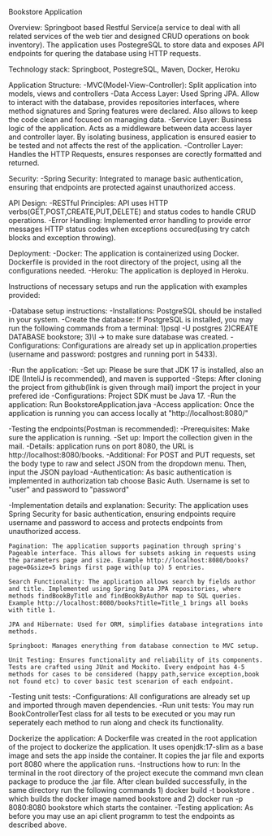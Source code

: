 Bookstore Application

Overview:
    Springboot based Restful Service(a service to deal with all related services of the web tier and designed CRUD operations on book inventory). The application uses PostegreSQL to store data and exposes API endpoints for quering the database using HTTP requests.

Technology stack: Springboot, PostegreSQL, Maven, Docker, Heroku

Application Structure:
    -MVC(Model-View-Controller): Split application into models, views and controllers
    -Data Access Layer: Used Spring JPA. Allow to interact with the database, provides repositories interfaces, where method signatures and Spring features were declared. Also allows to keep the code clean and focused on managing data.
    -Service Layer: Business logic of the application. Acts as a middleware between data access layer and controller layer. By isolating business, application is ensured easier to be tested and not affects the rest of the application.
    -Controller Layer: Handles the HTTP Requests, ensures responses are corectly formatted and returned.

Security:
    -Spring Security: Integrated to manage basic authentication, ensuring that endpoints are protected against unauthorized access.

API Design:
    -RESTful Principles: API uses HTTP verbs(GET,POST,CREATE,PUT,DELETE) and status codes to handle CRUD operations.
    -Error Handling: Implemented error handling to provide error messages HTTP status codes when exceptions occured(using try catch blocks and exception throwing).

Deployment:
    -Docker: The application is containerized using Docker. Dockerfile is provided in the root directory of the project, using all the configurations needed.
    -Heroku: The application is deployed in Heroku.


Instructions of necessary setups and run the application with examples provided:

-Database setup instructions:
    -Installations: PostgreSQL should be installed in your system.
    -Create the database: If PostgreSQL is installed, you may run the following commands from a terminal: 1)psql -U postgres 
    2)CREATE DATABASE bookstore; 3)\l -> to make sure database was created.
    -Configurations: Configurations are already set up in application.properties (username and password: postgres and running port in 5433).


-Run the application: 
    -Set up: Please be sure that JDK 17 is installed, also an IDE (InteliJ is recommended), and maven is supported
    -Steps: After cloning the project from github(link is given through mail) import the project in your prefered ide
    -Configurations: Project SDK must be Java 17.
    -Run the application: Run BookstoreApplication.java 
    -Access application: Once the application is running you can access locally at "http://localhost:8080/"


-Testing the endpoints(Postman is recommended):
    -Prerequisites: Make sure the application is running.
    -Set up: Import the collection given in the mail.
    -Details: application runs on port 8080, the URL is http://localhost:8080/books.
    -Additional: For POST and PUT requests, set the body type to raw and select JSON from the dropdown menu. Then, input the JSON payload
    -Authentication: As basic authentication is implemented in authorization tab choose Basic Auth. Username is set to "user" and password to "password"


-Implementation details and explanation:
    Security: The application uses Spring Security for basic authentication, ensuring endpoints require username and password to access and protects endpoints from unauthorized access.

    Pagination: The application supports pagination through spring's Pageable interface. This allows for subsets asking in requests using the parameters page and size. Example http://localhost:8080/books?page=0&size=5 brings first page with(up to) 5 entries.

    Search Functionality: The application allows search by fields author and title. Implemented using Spring Data JPA repositories, where methods findBookByTitle and findBookByAuthor map to SQL queries. Example http://localhost:8080/books?title=Title_1 brings all books with title 1.

    JPA and Hibernate: Used for ORM, simplifies database integrations into methods.

    Springboot: Manages enerything from database connection to MVC setup.

    Unit Testing: Ensures functionality and reliability of its components. Tests are crafted using JUnit and Mockito. Every endpoint has 4-5 methods for cases to be considered (happy path,service exception,book not found etc) to cover basic test scenarion of each endpoint.


-Testing unit tests:
    -Configurations: All configurations are already set up and imported through maven dependencies.
    -Run unit tests: You may run BookControllerTest class for all tests to be executed or you may run seperately each method to run along and check its functionality.



Dockerize the application: 
    A Dockerfile was created in the root application of the project to dockerize the application. It uses openjdk:17-slim as a base image  and sets the app inside the container. It copies the jar file and exports port 8080 where the application runs.
    -Instructions how to run: In the terminal in the root directory of the project execute the command mvn clean package to produce the .jar file. After clean builded successfully, in the same directory run the following commands 1) docker build -t bookstore .
    which builds the docker image named bookstore and 2) docker run -p 8080:8080 bookstore which starts the container.
    -Testing application: As before you may use an api client programm to test the endpoints as described above.